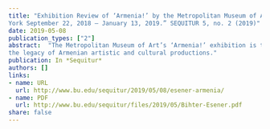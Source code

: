 ```yaml
---
title: "Exhibition Review of ‘Armenia!’ by the Metropolitan Museum of Art, New
York September 22, 2018 – January 13, 2019.” SEQUITUR 5, no. 2 (2019)"
date: 2019-05-08
publication_types: ["2"]
abstract:  "The Metropolitan Museum of Art’s ‘Armenia!’ exhibition is the first significant attempt in the United States to explore
the legacy of Armenian artistic and cultural productions."
publication: In *Sequitur*
authors: []
links:
- name: URL
  url: http://www.bu.edu/sequitur/2019/05/08/esener-armenia/
- name: PDF
  url: http://www.bu.edu/sequitur/files/2019/05/Bihter-Esener.pdf
share: false
---
```

